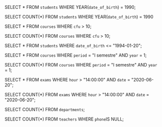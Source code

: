 <!-- 1. Selezionare tutti gli studenti nati nel 1990 (160) -->
SELECT *
FROM `students`
WHERE YEAR(`date_of_birth`) = 1990;

SELECT COUNT(*)
FROM `students`
WHERE YEAR(`date_of_birth`) = 1990

<!-- 2. Selezionare tutti i corsi che valgono più di 10 crediti (479) -->
SELECT *
FROM `courses`
WHERE `cfu` > 10;

SELECT COUNT(*)
FROM `courses`
WHERE `cfu` > 10;

<!-- 3. Selezionare tutti gli studenti che hanno più di 30 anni -->
SELECT *
FROM `students`
WHERE `date_of_birth` <= "1994-01-20";

<!-- 4. Selezionare tutti i corsi del primo semestre del primo anno di un qualsiasi corso di laurea (286) -->
SELECT *
FROM `courses`
WHERE `period` = "I semestre"
AND `year` = 1;

SELECT COUNT(*)
FROM `courses`
WHERE `period` = "I semestre"
AND `year` = 1;

<!-- 5. Selezionare tutti gli appelli d'esame che avvengono nel pomeriggio (dopo le 14) del 20/06/2020 (21) -->
SELECT *
FROM `exams`
WHERE `hour` > "14:00:00"
AND `date` = "2020-06-20";

SELECT COUNT(*)
FROM `exams`
WHERE `hour` > "14:00:00"
AND `date` = "2020-06-20";

<!-- 6. Selezionare tutti i corsi di laurea magistrale (38) -->


<!-- 7. Da quanti dipartimenti è composta l'università? (12) -->
SELECT COUNT(*)
FROM `departments`;

<!-- 8. Quanti sono gli insegnanti che non hanno un numero di telefono? (50) -->
SELECT COUNT(*)
FROM `teachers`
WHERE `phone`IS NULL;
